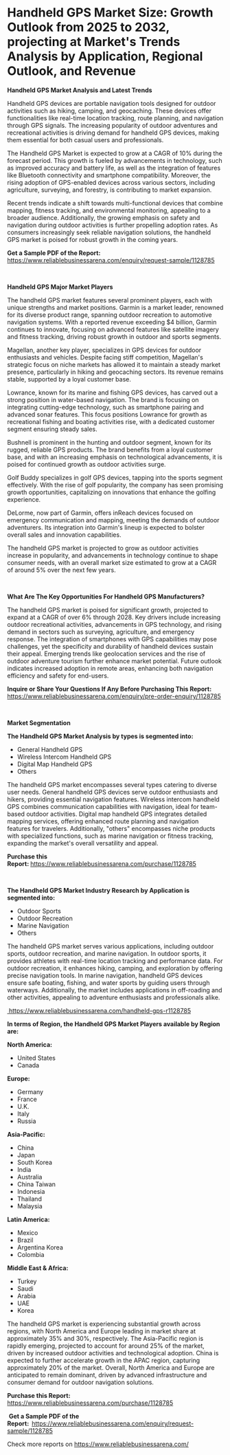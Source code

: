 <p><h1>Handheld GPS Market Size: Growth Outlook from 2025 to 2032, projecting at Market's Trends Analysis by Application, Regional Outlook, and Revenue</h1></p><p><strong>Handheld GPS Market Analysis and Latest Trends</strong></p>
<p><p>Handheld GPS devices are portable navigation tools designed for outdoor activities such as hiking, camping, and geocaching. These devices offer functionalities like real-time location tracking, route planning, and navigation through GPS signals. The increasing popularity of outdoor adventures and recreational activities is driving demand for handheld GPS devices, making them essential for both casual users and professionals.</p><p>The Handheld GPS Market is expected to grow at a CAGR of 10% during the forecast period. This growth is fueled by advancements in technology, such as improved accuracy and battery life, as well as the integration of features like Bluetooth connectivity and smartphone compatibility. Moreover, the rising adoption of GPS-enabled devices across various sectors, including agriculture, surveying, and forestry, is contributing to market expansion.</p><p>Recent trends indicate a shift towards multi-functional devices that combine mapping, fitness tracking, and environmental monitoring, appealing to a broader audience. Additionally, the growing emphasis on safety and navigation during outdoor activities is further propelling adoption rates. As consumers increasingly seek reliable navigation solutions, the handheld GPS market is poised for robust growth in the coming years.</p></p>
<p><strong>Get a Sample PDF of the Report:&nbsp;</strong> <a href="https://www.reliablebusinessarena.com/enquiry/request-sample/1128785?utm_campaign=1943&utm_medium=2&utm_source=Github&utm_content=ia&utm_term=10022025&utm_id=handheld-gps">https://www.reliablebusinessarena.com/enquiry/request-sample/1128785</a></p>
<p>&nbsp;</p>
<p><strong>Handheld GPS Major Market Players</strong></p>
<p><p>The handheld GPS market features several prominent players, each with unique strengths and market positions. Garmin is a market leader, renowned for its diverse product range, spanning outdoor recreation to automotive navigation systems. With a reported revenue exceeding $4 billion, Garmin continues to innovate, focusing on advanced features like satellite imagery and fitness tracking, driving robust growth in outdoor and sports segments.</p><p>Magellan, another key player, specializes in GPS devices for outdoor enthusiasts and vehicles. Despite facing stiff competition, Magellan's strategic focus on niche markets has allowed it to maintain a steady market presence, particularly in hiking and geocaching sectors. Its revenue remains stable, supported by a loyal customer base.</p><p>Lowrance, known for its marine and fishing GPS devices, has carved out a strong position in water-based navigation. The brand is focusing on integrating cutting-edge technology, such as smartphone pairing and advanced sonar features. This focus positions Lowrance for growth as recreational fishing and boating activities rise, with a dedicated customer segment ensuring steady sales.</p><p>Bushnell is prominent in the hunting and outdoor segment, known for its rugged, reliable GPS products. The brand benefits from a loyal customer base, and with an increasing emphasis on technological advancements, it is poised for continued growth as outdoor activities surge.</p><p>Golf Buddy specializes in golf GPS devices, tapping into the sports segment effectively. With the rise of golf popularity, the company has seen promising growth opportunities, capitalizing on innovations that enhance the golfing experience.</p><p>DeLorme, now part of Garmin, offers inReach devices focused on emergency communication and mapping, meeting the demands of outdoor adventurers. Its integration into Garmin's lineup is expected to bolster overall sales and innovation capabilities.</p><p>The handheld GPS market is projected to grow as outdoor activities increase in popularity, and advancements in technology continue to shape consumer needs, with an overall market size estimated to grow at a CAGR of around 5% over the next few years.</p></p>
<p>&nbsp;</p>
<p><strong>What Are The Key Opportunities For Handheld GPS Manufacturers?</strong></p>
<p><p>The handheld GPS market is poised for significant growth, projected to expand at a CAGR of over 6% through 2028. Key drivers include increasing outdoor recreational activities, advancements in GPS technology, and rising demand in sectors such as surveying, agriculture, and emergency response. The integration of smartphones with GPS capabilities may pose challenges, yet the specificity and durability of handheld devices sustain their appeal. Emerging trends like geolocation services and the rise of outdoor adventure tourism further enhance market potential. Future outlook indicates increased adoption in remote areas, enhancing both navigation efficiency and safety for end-users.</p></p>
<p><strong>Inquire or Share Your Questions If Any Before Purchasing This Report:</strong> <a href="https://www.reliablebusinessarena.com/enquiry/pre-order-enquiry/1128785?utm_campaign=1943&utm_medium=2&utm_source=Github&utm_content=ia&utm_term=10022025&utm_id=handheld-gps">https://www.reliablebusinessarena.com/enquiry/pre-order-enquiry/1128785</a></p>
<p>&nbsp;</p>
<p><strong>Market Segmentation</strong></p>
<p><strong>The Handheld GPS Market Analysis by types is segmented into:</strong></p>
<p><ul><li>General Handheld GPS</li><li>Wireless Intercom Handheld GPS</li><li>Digital Map Handheld GPS</li><li>Others</li></ul></p>
<p><p>The handheld GPS market encompasses several types catering to diverse user needs. General handheld GPS devices serve outdoor enthusiasts and hikers, providing essential navigation features. Wireless intercom handheld GPS combines communication capabilities with navigation, ideal for team-based outdoor activities. Digital map handheld GPS integrates detailed mapping services, offering enhanced route planning and navigation features for travelers. Additionally, "others" encompasses niche products with specialized functions, such as marine navigation or fitness tracking, expanding the market's overall versatility and appeal.</p></p>
<p><strong>Purchase this Report:&nbsp;</strong><a href="https://www.reliablebusinessarena.com/purchase/1128785?utm_campaign=1943&utm_medium=2&utm_source=Github&utm_content=ia&utm_term=10022025&utm_id=handheld-gps">https://www.reliablebusinessarena.com/purchase/1128785</a></p>
<p>&nbsp;</p>
<p><strong>The Handheld GPS Market Industry Research by Application is segmented into:</strong></p>
<p><ul><li>Outdoor Sports</li><li>Outdoor Recreation</li><li>Marine Navigation</li><li>Others</li></ul></p>
<p><p>The handheld GPS market serves various applications, including outdoor sports, outdoor recreation, and marine navigation. In outdoor sports, it provides athletes with real-time location tracking and performance data. For outdoor recreation, it enhances hiking, camping, and exploration by offering precise navigation tools. In marine navigation, handheld GPS devices ensure safe boating, fishing, and water sports by guiding users through waterways. Additionally, the market includes applications in off-roading and other activities, appealing to adventure enthusiasts and professionals alike.</p></p>
<p><a href="https://www.reliablebusinessarena.com/handheld-gps-r1128785?utm_campaign=1943&utm_medium=2&utm_source=Github&utm_content=ia&utm_term=10022025&utm_id=handheld-gps">&nbsp;https://www.reliablebusinessarena.com/handheld-gps-r1128785</a></p>
<p><strong>In terms of Region, the Handheld GPS Market Players available by Region are:</strong></p>
<p>
    <p> <strong> North America: </strong>
        <ul>
            <li>United States</li>
            <li>Canada</li>
        </ul>
        </p> 
    <p> <strong> Europe: </strong>
        <ul>
            <li>Germany</li>
            <li>France</li>
            <li>U.K.</li>
            <li>Italy</li>
            <li>Russia</li>
        </ul>
        </p> 
    <p> <strong> Asia-Pacific: </strong>
        <ul>
            <li>China</li>
            <li>Japan</li>
            <li>South Korea</li>
            <li>India</li>
            <li>Australia</li>
            <li>China Taiwan</li>
            <li>Indonesia</li>
            <li>Thailand</li>
            <li>Malaysia</li>
        </ul>
        </p> 
    <p> <strong> Latin America: </strong>
        <ul>
            <li>Mexico</li>
            <li>Brazil</li>
            <li>Argentina Korea</li>
            <li>Colombia</li>
        </ul>
        </p> 
    <p> <strong> Middle East & Africa: </strong>
        <ul>
            <li>Turkey</li>
            <li>Saudi</li>
            <li>Arabia</li>
            <li>UAE</li>
            <li>Korea</li>
        </ul>
    </p>
    </p>
<p><p>The handheld GPS market is experiencing substantial growth across regions, with North America and Europe leading in market share at approximately 35% and 30%, respectively. The Asia-Pacific region is rapidly emerging, projected to account for around 25% of the market, driven by increased outdoor activities and technological adoption. China is expected to further accelerate growth in the APAC region, capturing approximately 20% of the market. Overall, North America and Europe are anticipated to remain dominant, driven by advanced infrastructure and consumer demand for outdoor navigation solutions.</p></p>
<p><strong>Purchase this Report: </strong><a href="https://www.reliablebusinessarena.com/purchase/1128785?utm_campaign=1943&utm_medium=2&utm_source=Github&utm_content=ia&utm_term=10022025&utm_id=handheld-gps">https://www.reliablebusinessarena.com/purchase/1128785</a></p>
<p>&nbsp;<strong>Get a Sample PDF of the Report:&nbsp;&nbsp;</strong><a href="https://www.reliablebusinessarena.com/enquiry/request-sample/1128785?utm_campaign=1943&utm_medium=2&utm_source=Github&utm_content=ia&utm_term=10022025&utm_id=handheld-gps">https://www.reliablebusinessarena.com/enquiry/request-sample/1128785</a></p>
<p><strong></strong></p>
<p>Check more reports on <a href="https://www.reliablebusinessarena.com/?utm_campaign=1943&utm_medium=2&utm_source=Github&utm_content=ia&utm_term=10022025&utm_id=handheld-gps">https://www.reliablebusinessarena.com/</a></p>